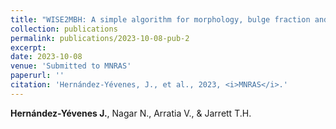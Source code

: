 ```yaml
---
title: "WISE2MBH: A simple algorithm for morphology, bulge fraction and black hole mass estimation using WISE catalogs"
collection: publications
permalink: publications/2023-10-08-pub-2
excerpt: 
date: 2023-10-08
venue: 'Submitted to MNRAS'
paperurl: ''
citation: 'Hernández-Yévenes, J., et al., 2023, <i>MNRAS</i>.'
---
```

**Hernández-Yévenes J.**, Nagar N., Arratia V., & Jarrett T.H.